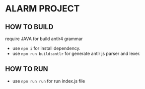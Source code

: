 # ALARM PROJECT
## HOW TO BUILD
require JAVA for build antlr4 grammar  
- use `npm i` for install dependency.  
- use `npm run build:antlr` for generate antlr js parser and lexer.

## HOW TO RUN
- use `npm run run` for run index.js file
